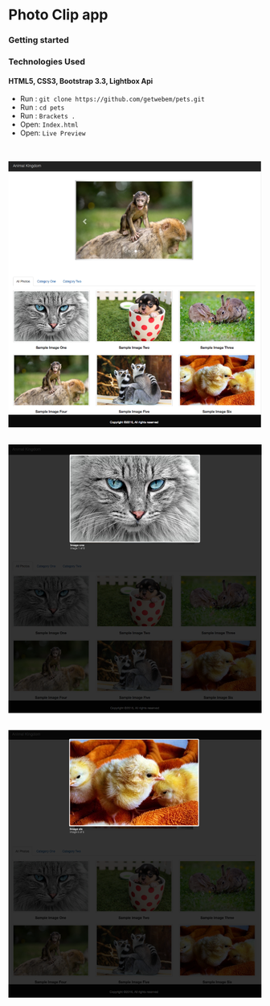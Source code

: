 # Photo Clip app
### **Getting started**
### Technologies Used
#### HTML5, CSS3, Bootstrap 3.3, Lightbox Api
 - Run :  `git clone https://github.com/getwebem/pets.git`
 - Run :  `cd pets`
 - Run :  `Brackets .`
 - Open:  `Index.html`
 - Open:  `Live Preview`  
 
 <br/><br/>
![pic1](https://github.com/getwebem/README/blob/master/pets/Screen%20Shot%202017-03-13%20at%2022.04.54.png)
<br/><br/>

![pic2](https://raw.githubusercontent.com/getwebem/README/master/pets/Screen%20Shot%202017-03-13%20at%2022.05.09.png)
<br/><br/>

![pic3](https://raw.githubusercontent.com/getwebem/README/master/pets/Screen%20Shot%202017-03-13%20at%2022.05.31.png)
<br/><br/>
